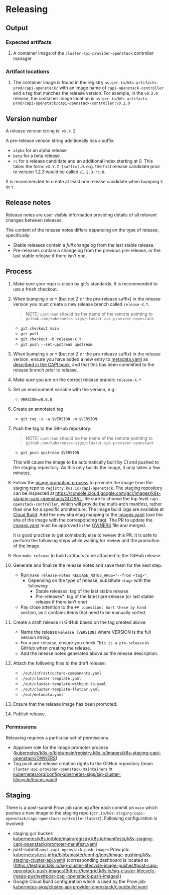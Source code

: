 
# Releasing

## Output

### Expected artifacts

1. A container image of the `cluster-api-provider-openstack` controller manager

### Artifact locations

1. The container image is found in the registry `us.gcr.io/k8s-artifacts-prod/capi-openstack/` with an image
   name of `capi-openstack-controller` and a tag that matches the release version. For
   example, in the `v0.2.0` release, the container image location is
   `us.gcr.io/k8s-artifacts-prod/capi-openstack/capi-openstack-controller:v0.2.0`

## Version number

A release version string is: `vX.Y.Z`.

A pre-release version string additionally has a suffix:
- `alpha` for an alpha release
- `beta` for a beta release
- `rc` for a release candidate
and an additional index starting at 0. This takes the form: `vX.Y.Z-[suffix].N`. e.g. the first release candidate prior
to version 1.2.3 would be called `v1.2.3-rc.0`.

It is recommended to create at least one release candidate when bumping `X` or `Y`.

## Release notes

Release notes are user visible information providing details of all relevant changes between releases.

The content of the release notes differs depending on the type of release, specifically:

- Stable releases contain a *full* changelog from the last stable release.
- Pre-releases contain a changelog from the previous pre-release, or the last stable release if there isn't one.

## Process

1. Make sure your repo is clean by git's standards. It is recommended to use a fresh checkout.
1. When bumping `X` or `Y` (but not Z or the pre-release suffix) in the release version you must create a new release branch called `release-X.Y`.
   > NOTE: `upstream` should be the name of the remote pointing to `github.com/kubernetes-sigs/cluster-api-provider-openstack`
    - `git checkout main`
    - `git pull`
    - `git checkout -b release-X.Y`
    - `git push --set-upstream upstream`
1. When bumping `X` or `Y` (but not Z or the pre-release suffix) in the release version, ensure you have added a new
   entry to [metadata.yaml](https://github.com/kubernetes-sigs/cluster-api-provider-openstack/blob/main/metadata.yaml)
   as [described in the CAPI book](https://cluster-api.sigs.k8s.io/clusterctl/provider-contract.html#metadata-yaml), and
   that this has been committed to the release branch prior to release.
1. Make sure you are on the correct release branch: `release-X.Y`
1. Set an environment variable with the version, e.g.:
    - `VERSION=v0.6.0`
1. Create an annotated tag
    - `git tag -s -a $VERSION -m $VERSION`.
1. Push the tag to the GitHub repository:
   > NOTE: `upstream` should be the name of the remote pointing to `github.com/kubernetes-sigs/cluster-api-provider-openstack`
    - `git push upstream $VERSION`

   This will cause the image to be automatically built by CI and pushed to the staging repository. As this only builds
   the image, it only takes a few minutes.
1. Follow the [image promotion process](https://github.com/kubernetes/k8s.io/blob/main/registry.k8s.io/README.md#image-promoter) to promote the image from the staging repo to `registry.k8s.io/capi-openstack`.
   The staging repository can be inspected at https://console.cloud.google.com/gcr/images/k8s-staging-capi-openstack/GLOBAL. Be
   sure to choose the top level `capi-openstack-controller`, which will provide the multi-arch manifest, rather than one for a specific architecture.
   The image build logs are available at [Cloud Build](https://console.cloud.google.com/cloud-build/builds?project=k8s-staging-capi-openstack).
   Add the new sha=>tag mapping to the [images.yaml](https://github.com/kubernetes/k8s.io/blob/main/registry.k8s.io/images/k8s-staging-capi-openstack/images.yaml) (use the sha of the image with the corresponding tag). The PR to update the [images.yaml](https://github.com/kubernetes/k8s.io/blob/main/registry.k8s.io/images/k8s-staging-capi-openstack/images.yaml) must be approved in the [OWNERS](https://github.com/kubernetes/k8s.io/blob/main/registry.k8s.io/images/k8s-staging-capi-openstack/OWNERS) file and merged.

   It is good practise to get somebody else to review this PR. It is safe to perform the following steps while waiting
   for review and the promotion of the image.
1. Run `make release` to build artifacts to be attached to the GitHub release.
1. Generate and finalize the release notes and save them for the next step.
   - Run `make release-notes RELEASE_NOTES_ARGS="--from <tag>"`.
     - Depending on the type of release, substitute `<tag>` with the following:
       - Stable releases: tag of the last stable release
       - Pre-releases*: tag of the latest pre-release (or last stable release if there isn't one)
   - Pay close attention to the `## :question: Sort these by hand` section, as it contains items that need to be manually sorted.
1. Create a draft release in GitHub based on the tag created above
    - Name the release `Release [VERSION]` where VERSION is the full version string.
    - For a pre-release, ensure you check `This is a pre-release` in GitHub when creating the release.
    - Add the release notes generated above as the release description.
1. Attach the following files to the draft release:
    - `./out/infrastructure-components.yaml`
    - `./out/cluster-template.yaml`
    - `./out/cluster-template-without-lb.yaml`
    - `./out/cluster-template-flatcar.yaml`
    - `./out/metadata.yaml`
1. Ensure that the release image has been promoted.
1. Publish release.

### Permissions

Releasing requires a particular set of permissions.

* Approver role for the image promoter process ([kubernetes/k8s.io/blob/main/registry.k8s.io/images/k8s-staging-capi-openstack/OWNERS](https://github.com/kubernetes/k8s.io/blob/main/registry.k8s.io/images/k8s-staging-capi-openstack/OWNERS))
* Tag push and release creation rights to the GitHub repository (team `cluster-api-provider-openstack-maintainers` in [kubernetes/org/config/kubernetes-sigs/sig-cluster-lifecycle/teams.yaml](https://github.com/kubernetes/org/blob/main/config/kubernetes-sigs/sig-cluster-lifecycle/teams.yaml))

## Staging

There is a post-submit Prow job running after each commit on `main` which pushes a new image to the staging repo (`gcr.io/k8s-staging-capi-openstack/capi-openstack-controller:latest`). Following configuration is involved:
* staging gcr bucket: [kubernetes/k8s.io/blob/main/registry.k8s.io/manifests/k8s-staging-capi-openstack/promoter-manifest.yaml](https://github.com/kubernetes/k8s.io/blob/main/registry.k8s.io/manifests/k8s-staging-capi-openstack/promoter-manifest.yaml)
* post-submit `post-capi-openstack-push-images` Prow job: [kubernetes/test-infra/blob/master/config/jobs/image-pushing/k8s-staging-cluster-api.yaml](https://github.com/kubernetes/test-infra/blob/master/config/jobs/image-pushing/k8s-staging-cluster-api.yaml)) (corresponding dashboard is located at [https://testgrid.k8s.io/sig-cluster-lifecycle-image-pushes#post-capi-openstack-push-images](https://testgrid.k8s.io/sig-cluster-lifecycle-image-pushes#post-capi-openstack-push-images))
* Google Cloud Build configuration which is used by the Prow job: [kubernetes-sigs/cluster-api-provider-openstack/cloudbuild.yaml](https://github.com/kubernetes-sigs/cluster-api-provider-openstack/blob/main/cloudbuild.yaml)
